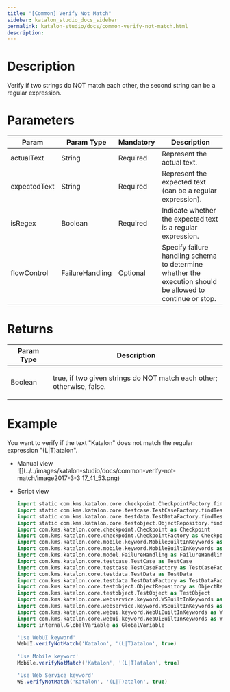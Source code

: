 ```yaml
---
title: "[Common] Verify Not Match" 
sidebar: katalon_studio_docs_sidebar
permalink: katalon-studio/docs/common-verify-not-match.html 
description: 
---
```

Description  
=============

Verify if two strings do NOT match each other, the second string can be a regular expression.

Parameters  
============

<table><thead><tr><th>Param</th><th>Param Type</th><th>Mandatory</th><th>Description</th></tr></thead><tbody><tr><td><span>actualText</span></td><td><span>String</span></td><td><span>Required</span></td><td><span>Represent the actual text.</span></td></tr><tr><td><span>expectedText</span></td><td><span>String</span></td><td><span>Required</span></td><td><span>Represent the expected text (can be a regular expression).</span></td></tr><tr><td><span>isRegex</span></td><td><span>Boolean</span></td><td><span>Required</span></td><td><span>Indicate whether the expected text is a regular expression.</span></td></tr><tr><td><span>flowControl</span></td><td><span>FailureHandling</span></td><td><span>Optional</span></td><td><span>Spec</span><span>ify </span><a>failure handling</a><span> schema to determine whether the execution should be allowed to continue or stop.</span></td></tr></tbody></table>

Returns
=======

<table><thead><tr><th>Param Type</th><th>Description</th></tr></thead><tbody><tr><td><span>Boolean</span></td><td><p><span>true,&nbsp;if two given strings do NOT match each other; otherwise,&nbsp;false.</span></p></td></tr></tbody></table>

Example 
========

You want to verify if the text "Katalon" does not match the regular expression "(L|T)atalon".

*   Manual view    
    ![](../../images/katalon-studio/docs/common-verify-not-match/image2017-3-3 17_41_53.png)
*   Script view 
    
    ```groovy
    import static com.kms.katalon.core.checkpoint.CheckpointFactory.findCheckpoint
    import static com.kms.katalon.core.testcase.TestCaseFactory.findTestCase
    import static com.kms.katalon.core.testdata.TestDataFactory.findTestData
    import static com.kms.katalon.core.testobject.ObjectRepository.findTestObject
    import com.kms.katalon.core.checkpoint.Checkpoint as Checkpoint
    import com.kms.katalon.core.checkpoint.CheckpointFactory as CheckpointFactory
    import com.kms.katalon.core.mobile.keyword.MobileBuiltInKeywords as MobileBuiltInKeywords
    import com.kms.katalon.core.mobile.keyword.MobileBuiltInKeywords as Mobile
    import com.kms.katalon.core.model.FailureHandling as FailureHandling
    import com.kms.katalon.core.testcase.TestCase as TestCase
    import com.kms.katalon.core.testcase.TestCaseFactory as TestCaseFactory
    import com.kms.katalon.core.testdata.TestData as TestData
    import com.kms.katalon.core.testdata.TestDataFactory as TestDataFactory
    import com.kms.katalon.core.testobject.ObjectRepository as ObjectRepository
    import com.kms.katalon.core.testobject.TestObject as TestObject
    import com.kms.katalon.core.webservice.keyword.WSBuiltInKeywords as WSBuiltInKeywords
    import com.kms.katalon.core.webservice.keyword.WSBuiltInKeywords as WS
    import com.kms.katalon.core.webui.keyword.WebUiBuiltInKeywords as WebUiBuiltInKeywords
    import com.kms.katalon.core.webui.keyword.WebUiBuiltInKeywords as WebUI
    import internal.GlobalVariable as GlobalVariable
    
    'Use WebUI keyword'
    WebUI.verifyNotMatch('Katalon', '(L|T)atalon', true)
     
    'Use Mobile keyword'
    Mobile.verifyNotMatch('Katalon', '(L|T)atalon', true)
    
    'Use Web Service keyword'
    WS.verifyNotMatch('Katalon', '(L|T)atalon', true)
    ```